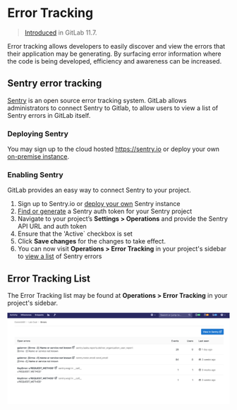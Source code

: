 # Error Tracking

> [Introduced](https://gitlab.com/groups/gitlab-org/-/epics/169) in GitLab 11.7.

Error tracking allows developers to easily discover and view the errors that their application may be generating. By surfacing error information where the code is being developed, efficiency and awareness can be increased.

## Sentry error tracking

[Sentry](https://sentry.io/) is an open source error tracking system. GitLab allows administrators to connect Sentry to Gitlab, to allow users to view a list of Sentry errors in GitLab itself.

### Deploying Sentry

You may sign up to the cloud hosted https://sentry.io or deploy your own [on-premise instance](https://docs.sentry.io/server/installation/).

### Enabling Sentry

GitLab provides an easy way to connect Sentry to your project.

1. Sign up to Sentry.io or [deploy your own](#deploying-sentry) Sentry instance
1. [Find or generate](https://docs.sentry.io/api/auth/) a Sentry auth token for your Sentry project
1. Navigate to your project’s **Settings > Operations** and provide the Sentry API URL and auth token
1. Ensure that the 'Active` checkbox is set
1. Click **Save changes** for the changes to take effect.
1. You can now visit **Operations > Error Tracking** in your project's sidebar to [view a list](#error-tracking-list) of Sentry errors

## Error Tracking List

The Error Tracking list may be found at **Operations > Error Tracking** in your project's sidebar.

![Error Tracking list](img/error_tracking_list.png)
